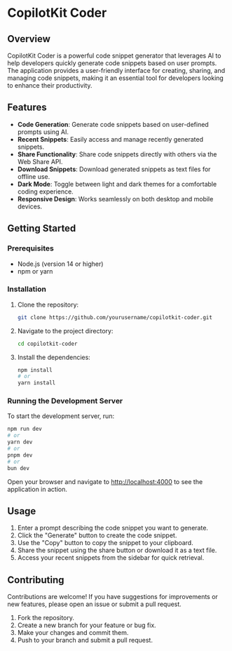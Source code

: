 # CopilotKit Coder

## Overview

CopilotKit Coder is a powerful code snippet generator that leverages AI to help developers quickly generate code snippets based on user prompts. The application provides a user-friendly interface for creating, sharing, and managing code snippets, making it an essential tool for developers looking to enhance their productivity.

## Features

- **Code Generation**: Generate code snippets based on user-defined prompts using AI.
- **Recent Snippets**: Easily access and manage recently generated snippets.
- **Share Functionality**: Share code snippets directly with others via the Web Share API.
- **Download Snippets**: Download generated snippets as text files for offline use.
- **Dark Mode**: Toggle between light and dark themes for a comfortable coding experience.
- **Responsive Design**: Works seamlessly on both desktop and mobile devices.

## Getting Started

### Prerequisites

- Node.js (version 14 or higher)
- npm or yarn

### Installation

1. Clone the repository:

   ```bash
   git clone https://github.com/yourusername/copilotkit-coder.git
   ```

2. Navigate to the project directory:

   ```bash
   cd copilotkit-coder
   ```

3. Install the dependencies:

   ```bash
   npm install
   # or
   yarn install
   ```

### Running the Development Server

To start the development server, run:

```bash
npm run dev
# or
yarn dev
# or
pnpm dev
# or
bun dev
```

Open your browser and navigate to [http://localhost:4000](http://localhost:4000) to see the application in action.

## Usage

1. Enter a prompt describing the code snippet you want to generate.
2. Click the "Generate" button to create the code snippet.
3. Use the "Copy" button to copy the snippet to your clipboard.
4. Share the snippet using the share button or download it as a text file.
5. Access your recent snippets from the sidebar for quick retrieval.

## Contributing

Contributions are welcome! If you have suggestions for improvements or new features, please open an issue or submit a pull request.

1. Fork the repository.
2. Create a new branch for your feature or bug fix.
3. Make your changes and commit them.
4. Push to your branch and submit a pull request.


